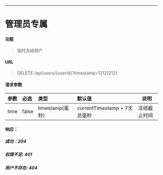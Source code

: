 -----------
# 管理员专属
#### 功能

> 临时冻结用户

#### URL

> DELETE /api/users/{userId}?timestamp=121212121

#### 请求参数

|参数|必选|类型|默认值|说明|
|:----- |:-------|:------|:-----|----- |
|time|false|timestamp(毫秒)|currentTimestamp + 7天总毫秒| 冻结截止时间|

#### 响应：
##### 成功：204
##### 权限不足: 401
##### 用户不存在: 404

